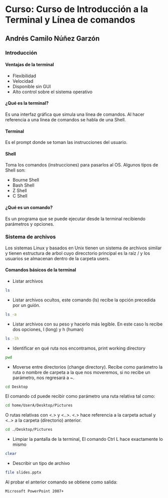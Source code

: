 # Curso: Curso de Introducción a la Terminal y Línea de comandos

## Andrés Camilo Núñez Garzón

### Introducción

#### Ventajas de la terminal

- Flexibilidad
- Velocidad
- Disponible sin GUI
- Alto control sobre el sistema operativo

#### ¿Qué es la terminal?

Es una interfaz gráfica que simula una línea de comandos. Al hacer referencia a una línea de comandos se habla de una Shell.

#### Terminal

Es el prompt donde se toman las instrucciones del usuario.

#### Shell

Toma los comandos (instrucciones) para pasarlos al OS. Algunos tipos de Shell son:

- Bourne Shell
- Bash Shell
- Z Shell
- C Shell

#### ¿Qué es un comando?

Es un programa que se puede ejecutar desde la terminal recibiendo parámetros y opciones.

### Sistema de archivos

Los sistemas Linux y basados en Unix tienen un sistema de archivos similar y tienen estructura de arbol cuyo direcctorio principal es la raíz / y los usuarios se almacenan dentro de la carpeta users.

#### Comandos básicos de la terminal

- Listar archivos

```bash
ls
```

- Listar archivos ocultos, este comando (ls) recibe la opción precedida por un guión.

```bash
ls -a
```

- Listar archivos con su  peso y hacerlo más legible. En este caso ls recibe dos opciones, l (long) y h (human)
  
```bash
ls -lh
```

- Identificar en qué ruta nos encontramos, print working directory
  
```bash
pwd
```

- Moverse entre directorios (change directory). Recibe como parámetro la ruta o nombre de carpeta a la que nos moveremos, si no recibe un parámetro, nos regresará a ~.
  
```bash
cd Desktop
```

El comando cd puede recibir como parámetro una ruta relativa tal como:

```bash
cd home/UserA/Desktop/Pictures
```

O rutas relativas con <.> y <..>. <.> hace referencia a la carpeta actual y <..> a la carpeta (directorio) anterior.

```bash
cd ./Desktop/Pictures
```

- Limpiar la pantalla de la terminal, El comando Ctrl L hace exactamente lo mismo

```bash
clear
```

- Describir un tipo de archivo

```bash
file slides.pptx
```

Al probar el anterior comando se obtiene como salida:

```bash
Microsoft PowerPoint 2007+
```
